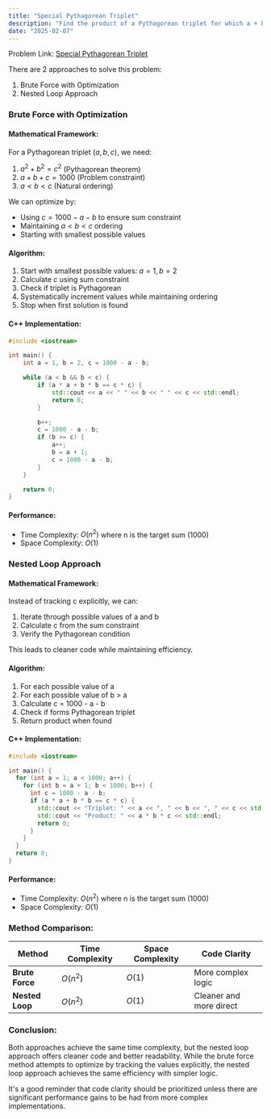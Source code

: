 ```yaml
---
title: "Special Pythagorean Triplet"
description: "Find the product of a Pythagorean triplet for which a + b + c = 1000"
date: "2025-02-07"
---
```


Problem Link: [Special Pythagorean Triplet](https://projecteuler.net/problem=9)

There are 2 approaches to solve this problem:

1. Brute Force with Optimization
2. Nested Loop Approach

### Brute Force with Optimization

#### Mathematical Framework:

For a Pythagorean triplet $(a,b,c)$, we need:
1. $a^2 + b^2 = c^2$ (Pythagorean theorem)
2. $a + b + c = 1000$ (Problem constraint)
3. $a < b < c$ (Natural ordering)

We can optimize by:
- Using $c = 1000 - a - b$ to ensure sum constraint
- Maintaining $a < b < c$ ordering
- Starting with smallest possible values

#### Algorithm:

1. Start with smallest possible values: $a=1, b=2$
2. Calculate $c$ using sum constraint
3. Check if triplet is Pythagorean
4. Systematically increment values while maintaining ordering
5. Stop when first solution is found

#### C++ Implementation:

```cpp
#include <iostream>

int main() {
    int a = 1, b = 2, c = 1000 - a - b;

    while (a < b && b < c) {
        if (a * a + b * b == c * c) {
            std::cout << a << " " << b << " " << c << std::endl;
            return 0;
        }

        b++;  
        c = 1000 - a - b;  
        if (b >= c) {
            a++;  
            b = a + 1;  
            c = 1000 - a - b;
        }
    }

    return 0;
}
```


#### Performance:

* Time Complexity: $O(n^2)$ where n is the target sum (1000)
* Space Complexity: $O(1)$

### Nested Loop Approach

#### Mathematical Framework:

Instead of tracking c explicitly, we can:
1. Iterate through possible values of a and b
2. Calculate c from the sum constraint
3. Verify the Pythagorean condition

This leads to cleaner code while maintaining efficiency.

#### Algorithm:

1. For each possible value of a
2. For each possible value of b > a
3. Calculate c = 1000 - a - b
4. Check if forms Pythagorean triplet
5. Return product when found

#### C++ Implementation:

```cpp
#include <iostream>

int main() {
  for (int a = 1; a < 1000; a++) {
    for (int b = a + 1; b < 1000; b++) {
      int c = 1000 - a - b;
      if (a * a + b * b == c * c) {
        std::cout << "Triplet: " << a << ", " << b << ", " << c << std::endl;
        std::cout << "Product: " << a * b * c << std::endl;
        return 0;
      }
    }
  }
  return 0;
}
```

#### Performance:

* Time Complexity: $O(n^2)$ where n is the target sum (1000)
* Space Complexity: $O(1)$

### Method Comparison:

| **Method**                | **Time Complexity** | **Space Complexity** | **Code Clarity**        |
| ------------------------- | ------------------- | -------------------- | ----------------------- |
| **Brute Force**          | $O(n^2)$           | $O(1)$              | More complex logic      |
| **Nested Loop**          | $O(n^2)$           | $O(1)$              | Cleaner and more direct |

### Conclusion:

Both approaches achieve the same time complexity, but the nested loop approach offers cleaner code and better readability. While the brute force method attempts to optimize by tracking the values explicitly, the nested loop approach achieves the same efficiency with simpler logic.

It's a good reminder that code clarity should be prioritized unless there are significant performance gains to be had from more complex implementations.